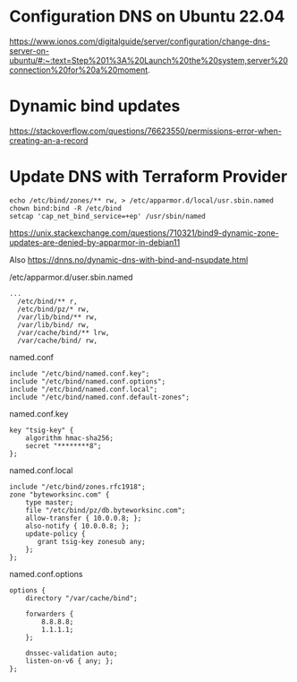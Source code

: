 # Configuration DNS on Ubuntu 22.04

https://www.ionos.com/digitalguide/server/configuration/change-dns-server-on-ubuntu/#:~:text=Step%201%3A%20Launch%20the%20system,server%20connection%20for%20a%20moment.


# Dynamic bind updates

https://stackoverflow.com/questions/76623550/permissions-error-when-creating-an-a-record


# Update DNS with Terraform Provider
```shell
echo /etc/bind/zones/** rw, > /etc/apparmor.d/local/usr.sbin.named
chown bind:bind -R /etc/bind
setcap 'cap_net_bind_service=+ep' /usr/sbin/named
```
https://unix.stackexchange.com/questions/710321/bind9-dynamic-zone-updates-are-denied-by-apparmor-in-debian11

Also https://dnns.no/dynamic-dns-with-bind-and-nsupdate.html

/etc/apparmor.d/user.sbin.named
```text
...
  /etc/bind/** r,
  /etc/bind/pz/* rw,
  /var/lib/bind/** rw,
  /var/lib/bind/ rw,
  /var/cache/bind/** lrw,
  /var/cache/bind/ rw,
```

named.conf
```text
include "/etc/bind/named.conf.key";
include "/etc/bind/named.conf.options";
include "/etc/bind/named.conf.local";
include "/etc/bind/named.conf.default-zones";
```

named.conf.key
```text
key "tsig-key" {
	algorithm hmac-sha256;
	secret "********8";
};
```

named.conf.local
```text
include "/etc/bind/zones.rfc1918";
zone "byteworksinc.com" {
    type master;
    file "/etc/bind/pz/db.byteworksinc.com";
    allow-transfer { 10.0.0.8; };
    also-notify { 10.0.0.8; };
    update-policy {
       grant tsig-key zonesub any;
    };
};
```

named.conf.options
```text
options {
	directory "/var/cache/bind";

	forwarders {
	 	8.8.8.8;
		1.1.1.1;
	};

	dnssec-validation auto;
	listen-on-v6 { any; };
};
```
